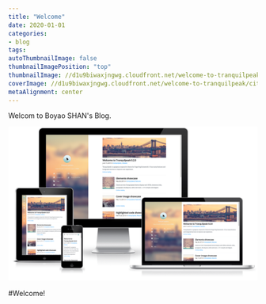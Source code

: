 ```yaml
---
title: "Welcome"
date: 2020-01-01
categories:
- blog
tags:
autoThumbnailImage: false
thumbnailImagePosition: "top"
thumbnailImage: //d1u9biwaxjngwg.cloudfront.net/welcome-to-tranquilpeak/city-750.jpg
coverImage: //d1u9biwaxjngwg.cloudfront.net/welcome-to-tranquilpeak/city.jpg
metaAlignment: center
---
```

Welcom to Boyao SHAN's Blog. 
<!--more-->

![Tranquilpeak](/img/showcase.png)


#Welcome!


